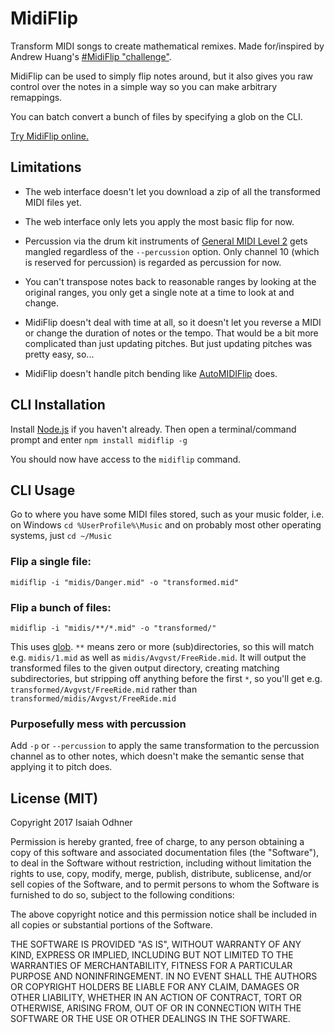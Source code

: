 # MidiFlip

Transform MIDI songs to create mathematical remixes.
Made for/inspired by Andrew Huang's [#MidiFlip "challenge"](https://youtu.be/4IAZY7JdSHU).

MidiFlip can be used to simply flip notes around,
but it also gives you raw control over the notes in a simple way so you can make arbitrary remappings.

You can batch convert a bunch of files by specifying a glob on the CLI.

[Try MidiFlip online.](http://1j01.github.io/midiflip/)


## Limitations

* The web interface doesn't let you download a zip of all the transformed MIDI files yet.

* The web interface only lets you apply the most basic flip for now.

* Percussion via the drum kit instruments of [General MIDI Level 2](https://en.wikipedia.org/wiki/General_MIDI_Level_2#Drum_sounds)
gets mangled regardless of the `--percussion` option.
Only channel 10 (which is reserved for percussion) is regarded as percussion for now.

* You can't transpose notes back to reasonable ranges by looking at the original ranges,
you only get a single note at a time to look at and change.

* MidiFlip doesn't deal with time at all,
so it doesn't let you reverse a MIDI or change the duration of notes or the tempo.
That would be a bit more complicated than just updating pitches.
But just updating pitches was pretty easy, so...

* MidiFlip doesn't handle pitch bending like [AutoMIDIFlip](http://automidiflip.com/) does.


## CLI Installation

Install [Node.js](https://nodejs.org/) if you haven't already.
Then open a terminal/command prompt and enter `npm install midiflip -g`

You should now have access to the `midiflip` command.


## CLI Usage

Go to where you have some MIDI files stored,
such as your music folder,
i.e. on Windows
`cd %UserProfile%\Music`
and on probably most other operating systems, just
`cd ~/Music`

### Flip a single file:
`midiflip -i "midis/Danger.mid" -o "transformed.mid"`

### Flip a bunch of files:
`midiflip -i "midis/**/*.mid" -o "transformed/"`

This uses [glob](https://www.npmjs.com/package/glob).
`**` means zero or more (sub)directories,
so this will match e.g. `midis/1.mid` as well as `midis/Avgvst/FreeRide.mid`.
It will output the transformed files to the given output directory,
creating matching subdirectories,
but stripping off anything before the first `*`,
so you'll get e.g. `transformed/Avgvst/FreeRide.mid`
rather than `transformed/midis/Avgvst/FreeRide.mid`


### Purposefully mess with percussion

Add `-p` or `--percussion` to apply the same transformation to the percussion channel as to other notes,
which doesn't make the semantic sense that applying it to pitch does.


## License (MIT)

Copyright 2017 Isaiah Odhner

Permission is hereby granted, free of charge, to any person obtaining a copy of this software and associated documentation files (the "Software"), to deal in the Software without restriction, including without limitation the rights to use, copy, modify, merge, publish, distribute, sublicense, and/or sell copies of the Software, and to permit persons to whom the Software is furnished to do so, subject to the following conditions:

The above copyright notice and this permission notice shall be included in all copies or substantial portions of the Software.

THE SOFTWARE IS PROVIDED "AS IS", WITHOUT WARRANTY OF ANY KIND, EXPRESS OR IMPLIED, INCLUDING BUT NOT LIMITED TO THE WARRANTIES OF MERCHANTABILITY, FITNESS FOR A PARTICULAR PURPOSE AND NONINFRINGEMENT. IN NO EVENT SHALL THE AUTHORS OR COPYRIGHT HOLDERS BE LIABLE FOR ANY CLAIM, DAMAGES OR OTHER LIABILITY, WHETHER IN AN ACTION OF CONTRACT, TORT OR OTHERWISE, ARISING FROM, OUT OF OR IN CONNECTION WITH THE SOFTWARE OR THE USE OR OTHER DEALINGS IN THE SOFTWARE.

